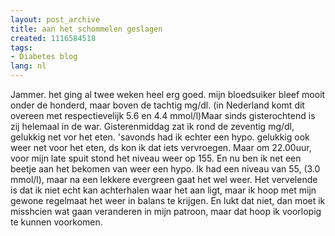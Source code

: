 ```yaml
---
layout: post_archive
title: aan het schommelen geslagen
created: 1116584518
tags:
- Diabetes blog
lang: nl
---
```

Jammer. het ging al twee weken heel erg goed. mijn bloedsuiker bleef mooit onder de honderd, maar boven de tachtig mg/dl. (in Nederland komt dit overeen met respectievelijk 5.6 en 4.4 mmol/l)Maar sinds gisterochtend is zij helemaal in de war. Gisterenmiddag zat ik rond de zeventig mg/dl, gelukkig net vor het eten. 'savonds had ik echter een hypo. gelukkig ook weer net voor het eten, ds kon ik dat iets vervroegen. Maar om 22.00uur, voor mijn late spuit stond het niveau weer op 155. En nu ben ik net een beetje aan het bekomen van weer een hypo. Ik had een niveau van 55, (3.0 mmol/l), maar na een lekkere evergreen gaat het wel weer. Het vervelende is dat ik niet echt kan achterhalen waar het aan ligt, maar ik hoop met mijn gewone regelmaat het weer in balans te krijgen. En lukt dat niet, dan moet ik misshcien wat gaan veranderen in mijn patroon, maar dat hoop ik voorlopig te kunnen voorkomen.

